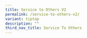 ```yaml
---
title: Service to Others V2
permalink: /service-to-others-v2/
variant: tiptap
description: ""
third_nav_title: Service To Others
---
```


